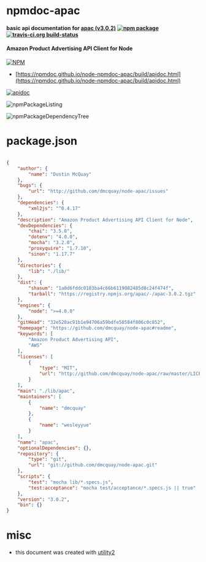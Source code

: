 # npmdoc-apac

#### basic api documentation for  [apac (v3.0.2)](https://github.com/dmcquay/node-apac#readme)  [![npm package](https://img.shields.io/npm/v/npmdoc-apac.svg?style=flat-square)](https://www.npmjs.org/package/npmdoc-apac) [![travis-ci.org build-status](https://api.travis-ci.org/npmdoc/node-npmdoc-apac.svg)](https://travis-ci.org/npmdoc/node-npmdoc-apac)

#### Amazon Product Advertising API Client for Node

[![NPM](https://nodei.co/npm/apac.png?downloads=true&downloadRank=true&stars=true)](https://www.npmjs.com/package/apac)

- [https://npmdoc.github.io/node-npmdoc-apac/build/apidoc.html](https://npmdoc.github.io/node-npmdoc-apac/build/apidoc.html)

[![apidoc](https://npmdoc.github.io/node-npmdoc-apac/build/screenCapture.buildCi.browser.%252Ftmp%252Fbuild%252Fapidoc.html.png)](https://npmdoc.github.io/node-npmdoc-apac/build/apidoc.html)

![npmPackageListing](https://npmdoc.github.io/node-npmdoc-apac/build/screenCapture.npmPackageListing.svg)

![npmPackageDependencyTree](https://npmdoc.github.io/node-npmdoc-apac/build/screenCapture.npmPackageDependencyTree.svg)



# package.json

```json

{
    "author": {
        "name": "Dustin McQuay"
    },
    "bugs": {
        "url": "http://github.com/dmcquay/node-apac/issues"
    },
    "dependencies": {
        "xml2js": "^0.4.17"
    },
    "description": "Amazon Product Advertising API Client for Node",
    "devDependencies": {
        "chai": "3.5.0",
        "dotenv": "4.0.0",
        "mocha": "3.2.0",
        "proxyquire": "1.7.10",
        "sinon": "1.17.7"
    },
    "directories": {
        "lib": "./lib/"
    },
    "dist": {
        "shasum": "1a0d6fddc0183ba4c66b6119082485d8c24f474f",
        "tarball": "https://registry.npmjs.org/apac/-/apac-3.0.2.tgz"
    },
    "engines": {
        "node": ">=4.0.0"
    },
    "gitHead": "32e520ac91b1e94706a59bdfe58584f806c0c852",
    "homepage": "https://github.com/dmcquay/node-apac#readme",
    "keywords": [
        "Amazon Product Advertising API",
        "AWS"
    ],
    "licenses": [
        {
            "type": "MIT",
            "url": "http://github.com/dmcquay/node-apac/raw/master/LICENSE"
        }
    ],
    "main": "./lib/apac",
    "maintainers": [
        {
            "name": "dmcquay"
        },
        {
            "name": "wesleyyue"
        }
    ],
    "name": "apac",
    "optionalDependencies": {},
    "repository": {
        "type": "git",
        "url": "git://github.com/dmcquay/node-apac.git"
    },
    "scripts": {
        "test": "mocha lib/*.specs.js",
        "test:acceptance": "mocha test/acceptance/*.specs.js || true"
    },
    "version": "3.0.2",
    "bin": {}
}
```



# misc
- this document was created with [utility2](https://github.com/kaizhu256/node-utility2)
